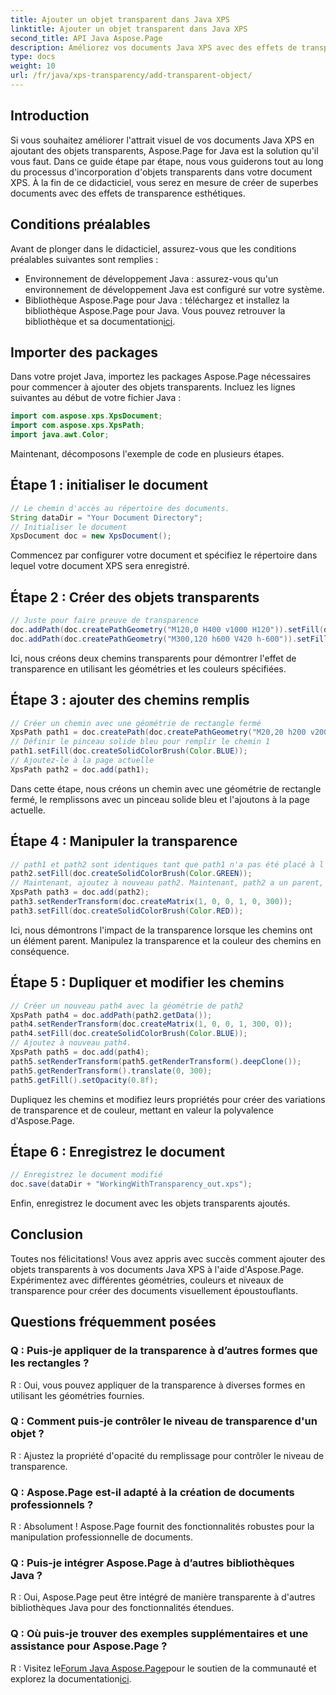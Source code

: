 ```yaml
---
title: Ajouter un objet transparent dans Java XPS
linktitle: Ajouter un objet transparent dans Java XPS
second_title: API Java Aspose.Page
description: Améliorez vos documents Java XPS avec des effets de transparence époustouflants à l'aide d'Aspose.Page. Suivez notre guide étape par étape pour ajouter des objets transparents.
type: docs
weight: 10
url: /fr/java/xps-transparency/add-transparent-object/
---
```

## Introduction
Si vous souhaitez améliorer l'attrait visuel de vos documents Java XPS en ajoutant des objets transparents, Aspose.Page for Java est la solution qu'il vous faut. Dans ce guide étape par étape, nous vous guiderons tout au long du processus d'incorporation d'objets transparents dans votre document XPS. À la fin de ce didacticiel, vous serez en mesure de créer de superbes documents avec des effets de transparence esthétiques.
## Conditions préalables
Avant de plonger dans le didacticiel, assurez-vous que les conditions préalables suivantes sont remplies :
- Environnement de développement Java : assurez-vous qu'un environnement de développement Java est configuré sur votre système.
-  Bibliothèque Aspose.Page pour Java : téléchargez et installez la bibliothèque Aspose.Page pour Java. Vous pouvez retrouver la bibliothèque et sa documentation[ici](https://releases.aspose.com/page/java/).
## Importer des packages
Dans votre projet Java, importez les packages Aspose.Page nécessaires pour commencer à ajouter des objets transparents. Incluez les lignes suivantes au début de votre fichier Java :
```java
import com.aspose.xps.XpsDocument;
import com.aspose.xps.XpsPath;
import java.awt.Color;
```
Maintenant, décomposons l'exemple de code en plusieurs étapes.
## Étape 1 : initialiser le document
```java
// Le chemin d'accès au répertoire des documents.
String dataDir = "Your Document Directory";
// Initialiser le document
XpsDocument doc = new XpsDocument();
```
Commencez par configurer votre document et spécifiez le répertoire dans lequel votre document XPS sera enregistré.
## Étape 2 : Créer des objets transparents
```java
// Juste pour faire preuve de transparence
doc.addPath(doc.createPathGeometry("M120,0 H400 v1000 H120")).setFill(doc.createSolidColorBrush(Color.GRAY));
doc.addPath(doc.createPathGeometry("M300,120 h600 V420 h-600")).setFill(doc.createSolidColorBrush(Color.GRAY));
```
Ici, nous créons deux chemins transparents pour démontrer l'effet de transparence en utilisant les géométries et les couleurs spécifiées.
## Étape 3 : ajouter des chemins remplis
```java
// Créer un chemin avec une géométrie de rectangle fermé
XpsPath path1 = doc.createPath(doc.createPathGeometry("M20,20 h200 v200 h-200 z"));
// Définir le pinceau solide bleu pour remplir le chemin 1
path1.setFill(doc.createSolidColorBrush(Color.BLUE));
// Ajoutez-le à la page actuelle
XpsPath path2 = doc.add(path1);
```
Dans cette étape, nous créons un chemin avec une géométrie de rectangle fermé, le remplissons avec un pinceau solide bleu et l'ajoutons à la page actuelle.
## Étape 4 : Manipuler la transparence
```java
// path1 et path2 sont identiques tant que path1 n'a pas été placé à l'intérieur d'un autre élément
path2.setFill(doc.createSolidColorBrush(Color.GREEN));
// Maintenant, ajoutez à nouveau path2. Maintenant, path2 a un parent, donc path3 ne sera pas le même que path2.
XpsPath path3 = doc.add(path2);
path3.setRenderTransform(doc.createMatrix(1, 0, 0, 1, 0, 300));
path3.setFill(doc.createSolidColorBrush(Color.RED));
```
Ici, nous démontrons l'impact de la transparence lorsque les chemins ont un élément parent. Manipulez la transparence et la couleur des chemins en conséquence.
## Étape 5 : Dupliquer et modifier les chemins
```java
// Créer un nouveau path4 avec la géométrie de path2
XpsPath path4 = doc.addPath(path2.getData());
path4.setRenderTransform(doc.createMatrix(1, 0, 0, 1, 300, 0));
path4.setFill(doc.createSolidColorBrush(Color.BLUE));
// Ajoutez à nouveau path4.
XpsPath path5 = doc.add(path4);
path5.setRenderTransform(path5.getRenderTransform().deepClone());
path5.getRenderTransform().translate(0, 300);
path5.getFill().setOpacity(0.8f);
```
Dupliquez les chemins et modifiez leurs propriétés pour créer des variations de transparence et de couleur, mettant en valeur la polyvalence d'Aspose.Page.
## Étape 6 : Enregistrez le document
```java
// Enregistrez le document modifié
doc.save(dataDir + "WorkingWithTransparency_out.xps");
```
Enfin, enregistrez le document avec les objets transparents ajoutés.
## Conclusion
Toutes nos félicitations! Vous avez appris avec succès comment ajouter des objets transparents à vos documents Java XPS à l'aide d'Aspose.Page. Expérimentez avec différentes géométries, couleurs et niveaux de transparence pour créer des documents visuellement époustouflants.
## Questions fréquemment posées
### Q : Puis-je appliquer de la transparence à d’autres formes que les rectangles ?
R : Oui, vous pouvez appliquer de la transparence à diverses formes en utilisant les géométries fournies.
### Q : Comment puis-je contrôler le niveau de transparence d'un objet ?
R : Ajustez la propriété d'opacité du remplissage pour contrôler le niveau de transparence.
### Q : Aspose.Page est-il adapté à la création de documents professionnels ?
R : Absolument ! Aspose.Page fournit des fonctionnalités robustes pour la manipulation professionnelle de documents.
### Q : Puis-je intégrer Aspose.Page à d’autres bibliothèques Java ?
R : Oui, Aspose.Page peut être intégré de manière transparente à d'autres bibliothèques Java pour des fonctionnalités étendues.
### Q : Où puis-je trouver des exemples supplémentaires et une assistance pour Aspose.Page ?
 R : Visitez le[Forum Java Aspose.Page](https://forum.aspose.com/c/page/39)pour le soutien de la communauté et explorez la documentation[ici](https://reference.aspose.com/page/java/).